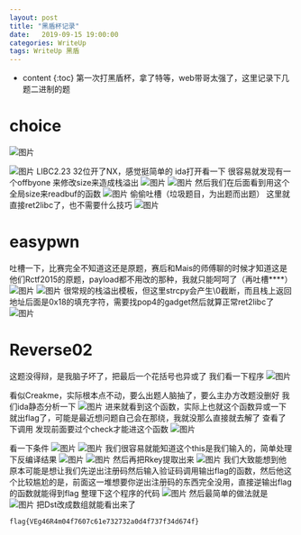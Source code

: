 ```yaml
---
layout: post
title: "黑盾杯记录"
date:   2019-09-15 19:00:00
categories: WriteUp
tags: WriteUp 黑盾
---
```


* content
{:toc}
第一次打黑盾杯，拿了特等，web带哥太强了，这里记录下几题二进制的题






# choice
![图片](https://uploader.shimo.im/f/OaPViiarV5o15ScB.png)

![图片](https://uploader.shimo.im/f/6SeyJzeitMsXO737.png)
LIBC2.23 32位开了NX，感觉挺简单的
ida打开看一下
很容易就发现有一个offbyone 来修改size来造成栈溢出
![图片](https://uploader.shimo.im/f/IfEs0JHG98cJxvW6.png)
![图片](https://uploader.shimo.im/f/JYJUj37x3RM3DwJC.png)
然后我们在后面看到用这个全局size来readbuf的函数
![图片](https://uploader.shimo.im/f/N77yD41yOnYJKzNy.png)
偷偷吐槽（垃圾题目，为出题而出题）
这里就直接ret2libc了，也不需要什么技巧
![图片](https://uploader.shimo.im/f/DjiJvPx0lxQB29hD.png)


# easypwn
吐槽一下，比赛完全不知道这还是原题，赛后和Mais的师傅聊的时候才知道这是他们Rctf2015的原题，payload都不用改的那种，我就只能呵呵了（再吐槽****）
![图片](https://uploader.shimo.im/f/084DVLo7zKsgjuqf.png)
![图片](https://uploader.shimo.im/f/DuTis7Nw77wc9EFp.png)
很常规的栈溢出模板，但这里strcpy会产生\0截断，而且栈上返回地址后面是0x18的填充字符，需要找pop4的gadget然后就算正常ret2libc了
![图片](https://uploader.shimo.im/f/InbNBZV8gvwx5Ipw.png)


# Reverse02
这题没得辩，是我脑子坏了，把最后一个花括号也异或了
我们看一下程序
![图片](https://uploader.shimo.im/f/yJHX8yFxo1QZArDd.png)

看似Creakme，实际根本点不动，要么出题人脑抽了，要么主办方改题没删好
我们ida静态分析一下
![图片](https://uploader.shimo.im/f/WoX5eLhbNAMdi1rc.png)
进来就看到这个函数，实际上也就这个函数异或一下就出flag了，可能是最近想问题自己会在那绕，我就没那么直接就去解了
查看了下调用
发现前面要过个check才能进这个函数
![图片](https://uploader.shimo.im/f/Gg3ZmwHyUDMFGpD8.png)

看一下条件
![图片](https://uploader.shimo.im/f/JQrxvc8WC1E9KBA2.png)
![图片](https://uploader.shimo.im/f/rrj7LfqmPuIhe0Oq.png)
我们很容易就能知道这个this是我们输入的，简单处理下反编译结果
![图片](https://uploader.shimo.im/f/fP7ZUPlORCwyySxH.png)
![图片](https://uploader.shimo.im/f/O80HFwOal48E4JS7.png)
然后再把Rkey提取出来
![图片](https://uploader.shimo.im/f/C7C5EuZPh38sw1HI.png)
我们大致能想到他原本可能是想让我们先逆出注册码然后输入验证码调用输出flag的函数，然后他这个比较尴尬的是，前面这一堆想要你逆出注册码的东西完全没用，直接逆输出flag的函数就能得到flag
整理下这个程序的代码
![图片](https://uploader.shimo.im/f/GFqYrVHvyxcGfeCh.png)
然后最简单的做法就是
![图片](https://uploader.shimo.im/f/q10PpN84nHwH9uDt.png)
把Dst改成数组就能看出来了
```
flag{VEg46R4m04f7607c61e732732a0d4f737f34d674f}
```

